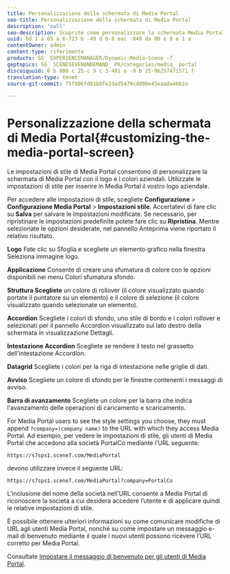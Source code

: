 ```yaml
---
title: Personalizzazione della schermata di Media Portal
seo-title: Personalizzazione della schermata di Media Portal
description: 'null'
seo-description: Scoprite come personalizzare la schermata Media Portal.
uuid: bd 1 a 65 a 6-723 b -49 d 0-8 eac -849 da 00 e 0 e 1 a
contentOwner: admin
content-type: riferimento
products: SG_ EXPERIENCEMANAGER/Dynamic-Media-Scene -7
geptopics: SG_ SCENESEVENONDEMAND_ PK/categories/media_ portal
discoiquuid: 8 b 000 c 25-c 9 c 3-481 e -9 b 25-96257471571 f
translation-type: tm+mt
source-git-commit: 75f006fd81b0fe2dad5479cdd98e45eaada46b2a

---
```



# Personalizzazione della schermata di Media Portal{#customizing-the-media-portal-screen}

Le impostazioni di stile di Media Portal consentono di personalizzare la schermata di Media Portal con il logo e i colori aziendali. Utilizzate le impostazioni di stile per inserire in Media Portal il vostro logo aziendale. 

Per accedere alle impostazioni di stile, scegliete **Configurazione** &gt; **Configurazione Media Portal** &gt; **Impostazioni stile**. Accertatevi di fare clic su **Salva** per salvare le impostazioni modificate. Se necessario, per ripristinare le impostazioni predefinite potete fare clic su **Ripristina**. Mentre selezionate le opzioni desiderate, nel pannello Anteprima viene riportato il relativo risultato.

**Logo** Fate clic su Sfoglia e scegliete un elemento grafico nella finestra Seleziona immagine logo.

**Applicazione** Consente di creare una sfumatura di colore con le opzioni disponibili nei menu Colori sfumatura sfondo.

**Struttura Scegliete** un colore di rollover (il colore visualizzato quando portate il puntatore su un elemento) e il colore di selezione (il colore visualizzato quando selezionate un elemento).

**Accordion** Scegliete i colori di sfondo, uno stile di bordo e i colori rollover e selezionati per il pannello Accordion visualizzato sul lato destro della schermata in visualizzazione Dettagli.

**Intestazione Accordion** Scegliete se rendere il testo nel grassetto dell'intestazione Accordion.

**Datagrid** Scegliete i colori per la riga di intestazione nelle griglie di dati.

**Avviso** Scegliete un colore di sfondo per le finestre contenenti i messaggi di avviso.

**Barra di avanzamento** Scegliete un colore per la barra che indica l'avanzamento delle operazioni di caricamento e scaricamento.

For Media Portal users to see the style settings you choose, they must append `?company=(company name)` to the URL with which they access Media Portal. Ad esempio, per vedere le impostazioni di stile, gli utenti di Media Portal che accedono alla società PortalCo mediante l’URL seguente:

`https://s7sps1.scene7.com/MediaPortal`

devono utilizzare invece il seguente URL:

`https://s7sps1.scene7.com/MediaPortal?company=PortalCo`

L’inclusione del nome della società nell’URL consente a Media Portal di riconoscere la società a cui desidera accedere l’utente e di applicare quindi le relative impostazioni di stile.

È possibile ottenere ulteriori informazioni su come comunicare modifiche di URL agli utenti Media Portal, nonché su come impostare un messaggio e-mail di benvenuto mediante il quale i nuovi utenti possono ricevere l’URL corretto per Media Portal.

Consultate [Impostare il messaggio di benvenuto per gli utenti di Media Portal](adding-media-portal-users.md#setting_up_the_welcome_e_mail_message_for_media_portal_users).

